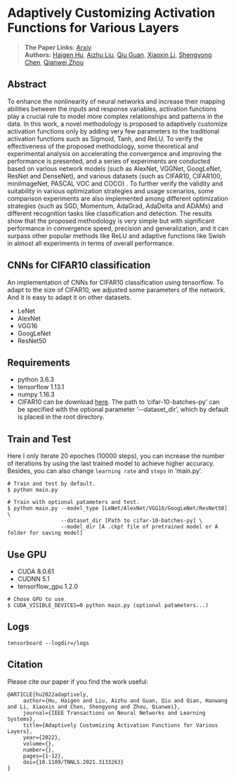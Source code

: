 # Adaptively Customizing Activation Functions for Various Layers

> **The Paper Links**: [Arxiv](https://arxiv.org/abs/2112.09442).  
> **Authors:** [Haigen Hu](), [Aizhu Liu](), [Qiu Guan](), [Xiaoxin Li](), [Shengyong Chen](), [Qianwei Zhou]()

## Abstract

To enhance the nonlinearity of neural networks and increase their mapping abilities between the inputs and response variables, activation functions play a crucial role to model more complex relationships and patterns in the data. In this work, a novel methodology is proposed to adaptively customize activation functions only by adding very few parameters to the traditional activation functions such as Sigmoid, Tanh, and ReLU. To verify the effectiveness of the proposed methodology, some theoretical and experimental analysis on accelerating the convergence and improving the performance is presented, and a series of experiments are conducted based on various network models (such as AlexNet, VGGNet, GoogLeNet, ResNet and DenseNet), and various datasets (such as CIFAR10, CIFAR100, miniImageNet, PASCAL VOC and COCO) . To further verify the validity and suitability in various optimization strategies and usage scenarios, some comparison experiments are also implemented among different optimization strategies (such as SGD, Momentum, AdaGrad, AdaDelta and ADAMs) and different recognition tasks like classification and detection. The results show that the proposed methodology is very simple but with significant performance in convergence speed, precision and generalization, and it can surpass other popular methods like ReLU and adaptive functions like Swish in almost all experiments in terms of overall performance.

## CNNs for CIFAR10 classification

An implementation of CNNs for CIFAR10 classification using tensorflow. To adapt to the size of CIFAR10, we adjusted some parameters of the network. And it is easy to adapt it on other datasets.

- LeNet
- AlexNet
- VGG16
- GoogLeNet
- ResNet50

## Requirements

- python 3.6.3
- tensorflow 1.13.1
- numpy 1.16.3
- CIFAR10 can be download [here][1]. The path to ‘cifar-10-batches-py’ can be specified with the optional parameter ‘--dataset_dir’, which by default is placed in the root directory.

## Train and Test

Here I only iterate 20 epoches (10000 steps), you can increase the number of iterations by using the last trained model to achieve higher accuracy. Besides, you can also change `learning rate` and `steps` in ‘main.py’.

```shell
# Train and test by default.
$ python main.py

# Train with optional patameters and test.
$ python main.py --model_type [LeNet/AlexNet/VGG16/GoogLeNet/ResNet50] \
                 --dataset_dir [Path to cifar-10-batches-py] \
                 --model_dir [A .ckpt file of pretrained model or A folder for saving model] 
```

## Use GPU

- CUDA 8.0.61
- CUDNN 5.1
- tensorflow_gpu 1.2.0

```shell
# Chose GPU to use
$ CUDA_VISIBLE_DEVICES=0 python main.py (optional patameters...)
```

## Logs

```shell
tensorboard --logdir=/logs
```

## Citation

Please cite our paper if you find the work useful:

```shell
@ARTICLE{hu2022adaptively,
     author={Hu, Haigen and Liu, Aizhu and Guan, Qiu and Qian, Hanwang and Li, Xiaoxin and Chen, Shengyong and Zhou, Qianwei},
     journal={IEEE Transactions on Neural Networks and Learning Systems}, 
     title={Adaptively Customizing Activation Functions for Various Layers}, 
     year={2022},
     volume={},
     number={},
     pages={1-12},
     doi={10.1109/TNNLS.2021.3133263}
}
```

[1]: https://www.cs.toronto.edu/~kriz/cifar.html
